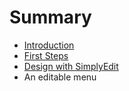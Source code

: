 # Summary

* [Introduction](README.md)
* [First Steps](chapter1.md)
* [Design with SimplyEdit](design_with_simplyedit.md)
* An editable menu

